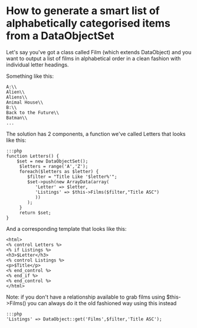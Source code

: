# How to generate a smart list of alphabetically categorised items from a DataObjectSet

Let's say you've got a class called Film (which extends DataObject) and you want to output a list of films in
alphabetical order in a clean fashion with individual letter headings.

Something like this:

	A:\\
	Alien\\
	Aliens\\
	Animal House\\
	B:\\
	Back to the Future\\
	Batman\\
	...

The solution has 2 components, a function we've called Letters that looks like this:

	:::php
	function Letters() { 
		$set = new DataObjectSet(); 
		 $letters = range('A','Z');
		 foreach($letters as $letter) { 
		    $filter = "Title Like '$letter%'"; 
		    $set->push(new ArrayData(array( 
		       'Letter' => $letter, 
		       'Listings' => $this->Films($filter,"Title ASC") 
		       )) 
		    ); 
		 } 
		 return $set; 
	}

And a corresponding template that looks like this:

	<html>
	<% control Letters %>
	<% if Listings %>
	<h3>$Letter</h3>
	<% control Listings %>
	<p>$Title</p>
	<% end_control %>
	<% end_if %>
	<% end_control %>
	</html>

Note: if you don't have a relationship available to grab films using $this->Films() you can always do it the old
fashioned way using this instead

	:::php
	'Listings' => DataObject::get('Films',$filter,'Title ASC');


